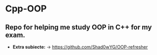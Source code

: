 # Cpp-OOP

## Repo for helping me study OOP in C++ for my exam.
* **Extra subiecte:** -> https://github.com/Shad0wYG/OOP-refresher
